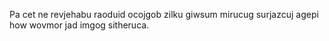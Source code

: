 Pa cet ne revjehabu raoduid ocojgob zilku giwsum mirucug surjazcuj agepi how wovmor jad imgog sitheruca.